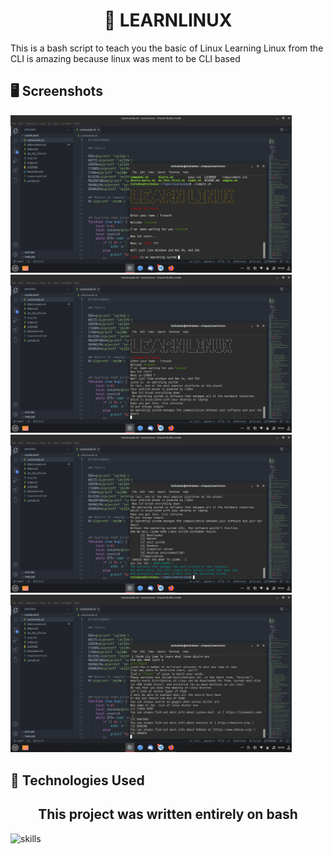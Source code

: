<center><h1 align="center">📝 LEARNLINUX</h1></center>


This is a bash script to teach you the basic of Linux 
Learning Linux from the CLI is amazing because linux was ment to be CLI based

## 🖥 Screenshots

<div>
  <img src="https://github.com/TravonX/LearnLinux/blob/main/first.png"  width="450px"alt="https://github.com/TravonX/LearnLinux/blob/main/first.png">
  <img src="https://github.com/TravonX/LearnLinux/blob/main/second.png" width="450px" alt="https://github.com/TravonX/LearnLinux/blob/main/second.png">
  <img src="https://github.com/TravonX/LearnLinux/blob/main/third.png" width="450px" alt="https://github.com/TravonX/LearnLinux/blob/main/third.png">
  <img src="https://github.com/TravonX/LearnLinux/blob/main/forth.png" width="450px" alt="https://github.com/TravonX/LearnLinux/blob/main/forth.png">
  </div>

## 🔬 Technologies Used 
<center><h2 align="center">This project was written entirely on bash</h2></center>

![skills](https://img.shields.io/badge/bash-green)
